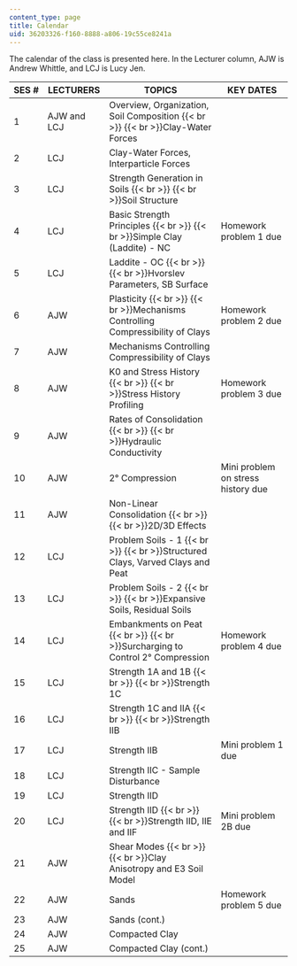 ```yaml
---
content_type: page
title: Calendar
uid: 36203326-f160-8888-a806-19c55ce8241a
---
```


The calendar of the class is presented here. In the Lecturer column, AJW is Andrew Whittle, and LCJ is Lucy Jen.

| SES # | LECTURERS | TOPICS | KEY DATES |
| --- | --- | --- | --- |
| 1 | AJW and LCJ | Overview, Organization, Soil Composition  {{< br >}}  {{< br >}}Clay-Water Forces |  |
| 2 | LCJ | Clay-Water Forces, Interparticle Forces |  |
| 3 | LCJ | Strength Generation in Soils  {{< br >}}  {{< br >}}Soil Structure |  |
| 4 | LCJ | Basic Strength Principles  {{< br >}}  {{< br >}}Simple Clay (Laddite) - NC | Homework problem 1 due |
| 5 | LCJ | Laddite - OC  {{< br >}}  {{< br >}}Hvorslev Parameters, SB Surface |  |
| 6 | AJW | Plasticity  {{< br >}}  {{< br >}}Mechanisms Controlling Compressibility of Clays | Homework problem 2 due |
| 7 | AJW | Mechanisms Controlling Compressibility of Clays |  |
| 8 | AJW | K0 and Stress History  {{< br >}}  {{< br >}}Stress History Profiling | Homework problem 3 due |
| 9 | AJW | Rates of Consolidation  {{< br >}}  {{< br >}}Hydraulic Conductivity |  |
| 10 | AJW | 2° Compression | Mini problem on stress history due |
| 11 | AJW | Non-Linear Consolidation  {{< br >}}  {{< br >}}2D/3D Effects |  |
| 12 | LCJ | Problem Soils - 1  {{< br >}}  {{< br >}}Structured Clays, Varved Clays and Peat |  |
| 13 | LCJ | Problem Soils - 2  {{< br >}}  {{< br >}}Expansive Soils, Residual Soils |  |
| 14 | LCJ | Embankments on Peat  {{< br >}}  {{< br >}}Surcharging to Control 2° Compression | Homework problem 4 due |
| 15 | LCJ | Strength 1A and 1B  {{< br >}}  {{< br >}}Strength 1C |  |
| 16 | LCJ | Strength 1C and IIA  {{< br >}}  {{< br >}}Strength IIB |  |
| 17 | LCJ | Strength IIB | Mini problem 1 due |
| 18 | LCJ | Strength IIC - Sample Disturbance |  |
| 19 | LCJ | Strength IID |  |
| 20 | LCJ | Strength IID  {{< br >}}  {{< br >}}Strength IID, IIE and IIF | Mini problem 2B due |
| 21 | AJW | Shear Modes  {{< br >}}  {{< br >}}Clay Anisotropy and E3 Soil Model |  |
| 22 | AJW | Sands | Homework problem 5 due |
| 23 | AJW | Sands (cont.) |  |
| 24 | AJW | Compacted Clay |  |
| 25 | AJW | Compacted Clay (cont.) |